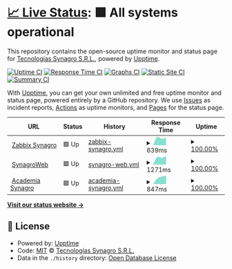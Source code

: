 # [📈 Live Status](https://TecnologiasSynagro.github.io/upptime): <!--live status--> **🟩 All systems operational**

This repository contains the open-source uptime monitor and status page for [Tecnologías Synagro S.R.L.](https://TecnologiasSynagro.github.io/upptime), powered by [Upptime](https://github.com/upptime/upptime).

[![Uptime CI](https://github.com/TecnologiasSynagro/upptime/workflows/Uptime%20CI/badge.svg)](https://github.com/TecnologiasSynagro/upptime/actions?query=workflow%3A%22Uptime+CI%22)
[![Response Time CI](https://github.com/TecnologiasSynagro/upptime/workflows/Response%20Time%20CI/badge.svg)](https://github.com/TecnologiasSynagro/upptime/actions?query=workflow%3A%22Response+Time+CI%22)
[![Graphs CI](https://github.com/TecnologiasSynagro/upptime/workflows/Graphs%20CI/badge.svg)](https://github.com/TecnologiasSynagro/upptime/actions?query=workflow%3A%22Graphs+CI%22)
[![Static Site CI](https://github.com/TecnologiasSynagro/upptime/workflows/Static%20Site%20CI/badge.svg)](https://github.com/TecnologiasSynagro/upptime/actions?query=workflow%3A%22Static+Site+CI%22)
[![Summary CI](https://github.com/TecnologiasSynagro/upptime/workflows/Summary%20CI/badge.svg)](https://github.com/TecnologiasSynagro/upptime/actions?query=workflow%3A%22Summary+CI%22)

With [Upptime](https://upptime.js.org), you can get your own unlimited and free uptime monitor and status page, powered entirely by a GitHub repository. We use [Issues](https://github.com/TecnologiasSynagro/upptime/issues) as incident reports, [Actions](https://github.com/TecnologiasSynagro/upptime/actions) as uptime monitors, and [Pages](https://TecnologiasSynagro.github.io/upptime) for the status page.

<!--start: status pages-->
<!-- This summary is generated by Upptime (https://github.com/upptime/upptime) -->
<!-- Do not edit this manually, your changes will be overwritten -->
<!-- prettier-ignore -->
| URL | Status | History | Response Time | Uptime |
| --- | ------ | ------- | ------------- | ------ |
| <img alt="" src="https://assets.zabbix.com/img/favicon.ico" height="13"> [Zabbix Synagro](https://zabbix.synagro.com.ar) | 🟩 Up | [zabbix-synagro.yml](https://github.com/TecnologiasSynagro/upptime/commits/HEAD/history/zabbix-synagro.yml) | <details><summary><img alt="Response time graph" src="./graphs/zabbix-synagro/response-time-week.png" height="20"> 639ms</summary><br><a href="https://TecnologiasSynagro.github.io/upptime/history/zabbix-synagro"><img alt="Response time 639" src="https://img.shields.io/endpoint?url=https%3A%2F%2Fraw.githubusercontent.com%2FTecnologiasSynagro%2Fupptime%2FHEAD%2Fapi%2Fzabbix-synagro%2Fresponse-time.json"></a><br><a href="https://TecnologiasSynagro.github.io/upptime/history/zabbix-synagro"><img alt="24-hour response time 767" src="https://img.shields.io/endpoint?url=https%3A%2F%2Fraw.githubusercontent.com%2FTecnologiasSynagro%2Fupptime%2FHEAD%2Fapi%2Fzabbix-synagro%2Fresponse-time-day.json"></a><br><a href="https://TecnologiasSynagro.github.io/upptime/history/zabbix-synagro"><img alt="7-day response time 639" src="https://img.shields.io/endpoint?url=https%3A%2F%2Fraw.githubusercontent.com%2FTecnologiasSynagro%2Fupptime%2FHEAD%2Fapi%2Fzabbix-synagro%2Fresponse-time-week.json"></a><br><a href="https://TecnologiasSynagro.github.io/upptime/history/zabbix-synagro"><img alt="30-day response time 639" src="https://img.shields.io/endpoint?url=https%3A%2F%2Fraw.githubusercontent.com%2FTecnologiasSynagro%2Fupptime%2FHEAD%2Fapi%2Fzabbix-synagro%2Fresponse-time-month.json"></a><br><a href="https://TecnologiasSynagro.github.io/upptime/history/zabbix-synagro"><img alt="1-year response time 639" src="https://img.shields.io/endpoint?url=https%3A%2F%2Fraw.githubusercontent.com%2FTecnologiasSynagro%2Fupptime%2FHEAD%2Fapi%2Fzabbix-synagro%2Fresponse-time-year.json"></a></details> | <details><summary><a href="https://TecnologiasSynagro.github.io/upptime/history/zabbix-synagro">100.00%</a></summary><a href="https://TecnologiasSynagro.github.io/upptime/history/zabbix-synagro"><img alt="All-time uptime 100.00%" src="https://img.shields.io/endpoint?url=https%3A%2F%2Fraw.githubusercontent.com%2FTecnologiasSynagro%2Fupptime%2FHEAD%2Fapi%2Fzabbix-synagro%2Fuptime.json"></a><br><a href="https://TecnologiasSynagro.github.io/upptime/history/zabbix-synagro"><img alt="24-hour uptime 100.00%" src="https://img.shields.io/endpoint?url=https%3A%2F%2Fraw.githubusercontent.com%2FTecnologiasSynagro%2Fupptime%2FHEAD%2Fapi%2Fzabbix-synagro%2Fuptime-day.json"></a><br><a href="https://TecnologiasSynagro.github.io/upptime/history/zabbix-synagro"><img alt="7-day uptime 100.00%" src="https://img.shields.io/endpoint?url=https%3A%2F%2Fraw.githubusercontent.com%2FTecnologiasSynagro%2Fupptime%2FHEAD%2Fapi%2Fzabbix-synagro%2Fuptime-week.json"></a><br><a href="https://TecnologiasSynagro.github.io/upptime/history/zabbix-synagro"><img alt="30-day uptime 100.00%" src="https://img.shields.io/endpoint?url=https%3A%2F%2Fraw.githubusercontent.com%2FTecnologiasSynagro%2Fupptime%2FHEAD%2Fapi%2Fzabbix-synagro%2Fuptime-month.json"></a><br><a href="https://TecnologiasSynagro.github.io/upptime/history/zabbix-synagro"><img alt="1-year uptime 100.00%" src="https://img.shields.io/endpoint?url=https%3A%2F%2Fraw.githubusercontent.com%2FTecnologiasSynagro%2Fupptime%2FHEAD%2Fapi%2Fzabbix-synagro%2Fuptime-year.json"></a></details>
| <img alt="" src="https://synagro.com.ar/favicon.ico" height="13"> [SynagroWeb](https://synagroweb.com) | 🟩 Up | [synagro-web.yml](https://github.com/TecnologiasSynagro/upptime/commits/HEAD/history/synagro-web.yml) | <details><summary><img alt="Response time graph" src="./graphs/synagro-web/response-time-week.png" height="20"> 1271ms</summary><br><a href="https://TecnologiasSynagro.github.io/upptime/history/synagro-web"><img alt="Response time 1271" src="https://img.shields.io/endpoint?url=https%3A%2F%2Fraw.githubusercontent.com%2FTecnologiasSynagro%2Fupptime%2FHEAD%2Fapi%2Fsynagro-web%2Fresponse-time.json"></a><br><a href="https://TecnologiasSynagro.github.io/upptime/history/synagro-web"><img alt="24-hour response time 1359" src="https://img.shields.io/endpoint?url=https%3A%2F%2Fraw.githubusercontent.com%2FTecnologiasSynagro%2Fupptime%2FHEAD%2Fapi%2Fsynagro-web%2Fresponse-time-day.json"></a><br><a href="https://TecnologiasSynagro.github.io/upptime/history/synagro-web"><img alt="7-day response time 1271" src="https://img.shields.io/endpoint?url=https%3A%2F%2Fraw.githubusercontent.com%2FTecnologiasSynagro%2Fupptime%2FHEAD%2Fapi%2Fsynagro-web%2Fresponse-time-week.json"></a><br><a href="https://TecnologiasSynagro.github.io/upptime/history/synagro-web"><img alt="30-day response time 1271" src="https://img.shields.io/endpoint?url=https%3A%2F%2Fraw.githubusercontent.com%2FTecnologiasSynagro%2Fupptime%2FHEAD%2Fapi%2Fsynagro-web%2Fresponse-time-month.json"></a><br><a href="https://TecnologiasSynagro.github.io/upptime/history/synagro-web"><img alt="1-year response time 1271" src="https://img.shields.io/endpoint?url=https%3A%2F%2Fraw.githubusercontent.com%2FTecnologiasSynagro%2Fupptime%2FHEAD%2Fapi%2Fsynagro-web%2Fresponse-time-year.json"></a></details> | <details><summary><a href="https://TecnologiasSynagro.github.io/upptime/history/synagro-web">100.00%</a></summary><a href="https://TecnologiasSynagro.github.io/upptime/history/synagro-web"><img alt="All-time uptime 100.00%" src="https://img.shields.io/endpoint?url=https%3A%2F%2Fraw.githubusercontent.com%2FTecnologiasSynagro%2Fupptime%2FHEAD%2Fapi%2Fsynagro-web%2Fuptime.json"></a><br><a href="https://TecnologiasSynagro.github.io/upptime/history/synagro-web"><img alt="24-hour uptime 100.00%" src="https://img.shields.io/endpoint?url=https%3A%2F%2Fraw.githubusercontent.com%2FTecnologiasSynagro%2Fupptime%2FHEAD%2Fapi%2Fsynagro-web%2Fuptime-day.json"></a><br><a href="https://TecnologiasSynagro.github.io/upptime/history/synagro-web"><img alt="7-day uptime 100.00%" src="https://img.shields.io/endpoint?url=https%3A%2F%2Fraw.githubusercontent.com%2FTecnologiasSynagro%2Fupptime%2FHEAD%2Fapi%2Fsynagro-web%2Fuptime-week.json"></a><br><a href="https://TecnologiasSynagro.github.io/upptime/history/synagro-web"><img alt="30-day uptime 100.00%" src="https://img.shields.io/endpoint?url=https%3A%2F%2Fraw.githubusercontent.com%2FTecnologiasSynagro%2Fupptime%2FHEAD%2Fapi%2Fsynagro-web%2Fuptime-month.json"></a><br><a href="https://TecnologiasSynagro.github.io/upptime/history/synagro-web"><img alt="1-year uptime 100.00%" src="https://img.shields.io/endpoint?url=https%3A%2F%2Fraw.githubusercontent.com%2FTecnologiasSynagro%2Fupptime%2FHEAD%2Fapi%2Fsynagro-web%2Fuptime-year.json"></a></details>
| <img alt="" src="https://synagro.com.ar/favicon.ico" height="13"> [Academia Synagro](https://academia.synagro.com.ar/login/canvas) | 🟩 Up | [academia-synagro.yml](https://github.com/TecnologiasSynagro/upptime/commits/HEAD/history/academia-synagro.yml) | <details><summary><img alt="Response time graph" src="./graphs/academia-synagro/response-time-week.png" height="20"> 847ms</summary><br><a href="https://TecnologiasSynagro.github.io/upptime/history/academia-synagro"><img alt="Response time 847" src="https://img.shields.io/endpoint?url=https%3A%2F%2Fraw.githubusercontent.com%2FTecnologiasSynagro%2Fupptime%2FHEAD%2Fapi%2Facademia-synagro%2Fresponse-time.json"></a><br><a href="https://TecnologiasSynagro.github.io/upptime/history/academia-synagro"><img alt="24-hour response time 898" src="https://img.shields.io/endpoint?url=https%3A%2F%2Fraw.githubusercontent.com%2FTecnologiasSynagro%2Fupptime%2FHEAD%2Fapi%2Facademia-synagro%2Fresponse-time-day.json"></a><br><a href="https://TecnologiasSynagro.github.io/upptime/history/academia-synagro"><img alt="7-day response time 847" src="https://img.shields.io/endpoint?url=https%3A%2F%2Fraw.githubusercontent.com%2FTecnologiasSynagro%2Fupptime%2FHEAD%2Fapi%2Facademia-synagro%2Fresponse-time-week.json"></a><br><a href="https://TecnologiasSynagro.github.io/upptime/history/academia-synagro"><img alt="30-day response time 847" src="https://img.shields.io/endpoint?url=https%3A%2F%2Fraw.githubusercontent.com%2FTecnologiasSynagro%2Fupptime%2FHEAD%2Fapi%2Facademia-synagro%2Fresponse-time-month.json"></a><br><a href="https://TecnologiasSynagro.github.io/upptime/history/academia-synagro"><img alt="1-year response time 847" src="https://img.shields.io/endpoint?url=https%3A%2F%2Fraw.githubusercontent.com%2FTecnologiasSynagro%2Fupptime%2FHEAD%2Fapi%2Facademia-synagro%2Fresponse-time-year.json"></a></details> | <details><summary><a href="https://TecnologiasSynagro.github.io/upptime/history/academia-synagro">100.00%</a></summary><a href="https://TecnologiasSynagro.github.io/upptime/history/academia-synagro"><img alt="All-time uptime 100.00%" src="https://img.shields.io/endpoint?url=https%3A%2F%2Fraw.githubusercontent.com%2FTecnologiasSynagro%2Fupptime%2FHEAD%2Fapi%2Facademia-synagro%2Fuptime.json"></a><br><a href="https://TecnologiasSynagro.github.io/upptime/history/academia-synagro"><img alt="24-hour uptime 100.00%" src="https://img.shields.io/endpoint?url=https%3A%2F%2Fraw.githubusercontent.com%2FTecnologiasSynagro%2Fupptime%2FHEAD%2Fapi%2Facademia-synagro%2Fuptime-day.json"></a><br><a href="https://TecnologiasSynagro.github.io/upptime/history/academia-synagro"><img alt="7-day uptime 100.00%" src="https://img.shields.io/endpoint?url=https%3A%2F%2Fraw.githubusercontent.com%2FTecnologiasSynagro%2Fupptime%2FHEAD%2Fapi%2Facademia-synagro%2Fuptime-week.json"></a><br><a href="https://TecnologiasSynagro.github.io/upptime/history/academia-synagro"><img alt="30-day uptime 100.00%" src="https://img.shields.io/endpoint?url=https%3A%2F%2Fraw.githubusercontent.com%2FTecnologiasSynagro%2Fupptime%2FHEAD%2Fapi%2Facademia-synagro%2Fuptime-month.json"></a><br><a href="https://TecnologiasSynagro.github.io/upptime/history/academia-synagro"><img alt="1-year uptime 100.00%" src="https://img.shields.io/endpoint?url=https%3A%2F%2Fraw.githubusercontent.com%2FTecnologiasSynagro%2Fupptime%2FHEAD%2Fapi%2Facademia-synagro%2Fuptime-year.json"></a></details>

<!--end: status pages-->

[**Visit our status website →**](https://TecnologiasSynagro.github.io/upptime)

## 📄 License

- Powered by: [Upptime](https://github.com/upptime/upptime)
- Code: [MIT](./LICENSE) © [Tecnologías Synagro S.R.L.](https://TecnologiasSynagro.github.io/upptime)
- Data in the `./history` directory: [Open Database License](https://opendatacommons.org/licenses/odbl/1-0/)

